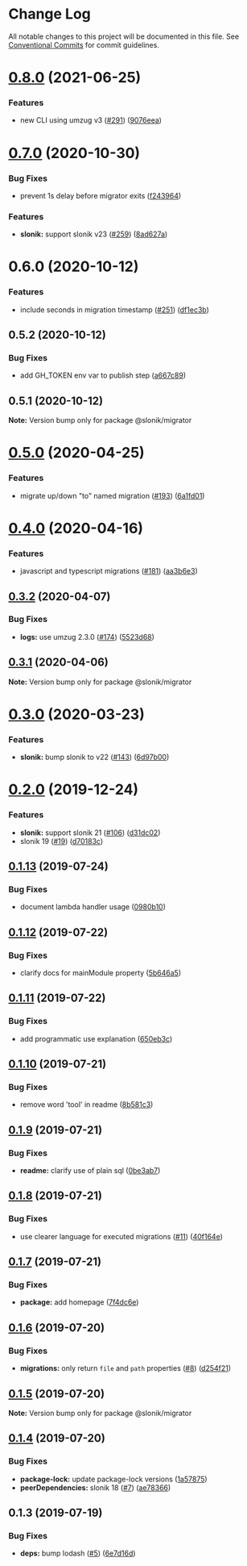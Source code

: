 # Change Log

All notable changes to this project will be documented in this file.
See [Conventional Commits](https://conventionalcommits.org) for commit guidelines.

# [0.8.0](https://github.com/mmkal/slonik-tools/compare/@slonik/migrator@0.7.0...@slonik/migrator@0.8.0) (2021-06-25)


### Features

* new CLI using umzug v3 ([#291](https://github.com/mmkal/slonik-tools/issues/291)) ([9076eea](https://github.com/mmkal/slonik-tools/commit/9076eea686665b51d5e06362b99e1d1fb48a778f))





# [0.7.0](https://github.com/mmkal/slonik-tools/compare/@slonik/migrator@0.6.0...@slonik/migrator@0.7.0) (2020-10-30)


### Bug Fixes

* prevent 1s delay before migrator exits ([f243964](https://github.com/mmkal/slonik-tools/commit/f243964e43b8b8ae1f11c92aec710e273fc605e5))


### Features

* **slonik:** support slonik v23 ([#259](https://github.com/mmkal/slonik-tools/issues/259)) ([8ad627a](https://github.com/mmkal/slonik-tools/commit/8ad627a77ef1cb6dd533d628fa246e5557efd5a7))





# 0.6.0 (2020-10-12)


### Features

* include seconds in migration timestamp ([#251](https://github.com/mmkal/slonik-tools/issues/251)) ([df1ec3b](https://github.com/mmkal/slonik-tools/commit/df1ec3bea58482ce762acf1c35bb58c2fc7d8748))





## 0.5.2 (2020-10-12)


### Bug Fixes

* add GH_TOKEN env var to publish step ([a667c89](https://github.com/mmkal/slonik-tools/commit/a667c895893598b33a7909b0d3bf0a797094c3cc))





## 0.5.1 (2020-10-12)

**Note:** Version bump only for package @slonik/migrator





# [0.5.0](https://github.com/mmkal/slonik-tools/compare/@slonik/migrator@0.4.0...@slonik/migrator@0.5.0) (2020-04-25)


### Features

* migrate up/down "to" named migration ([#193](https://github.com/mmkal/slonik-tools/issues/193)) ([6a1fd01](https://github.com/mmkal/slonik-tools/commit/6a1fd0108a360fe8a4f3a8dc6ae5b80b9676e432))





# [0.4.0](https://github.com/mmkal/slonik-tools/compare/@slonik/migrator@0.3.2...@slonik/migrator@0.4.0) (2020-04-16)


### Features

* javascript and typescript migrations ([#181](https://github.com/mmkal/slonik-tools/issues/181)) ([aa3b6e3](https://github.com/mmkal/slonik-tools/commit/aa3b6e31c756ecba31e334dfaa6a2f77b24fb62d))






## [0.3.2](https://github.com/mmkal/slonik-tools/compare/@slonik/migrator@0.3.1...@slonik/migrator@0.3.2) (2020-04-07)


### Bug Fixes

* **logs:** use umzug 2.3.0 ([#174](https://github.com/mmkal/slonik-tools/issues/174)) ([5523d68](https://github.com/mmkal/slonik-tools/commit/5523d68e7fbf65dff31cc2292f6b75429b282867))






## [0.3.1](https://github.com/mmkal/slonik-tools/compare/@slonik/migrator@0.3.0...@slonik/migrator@0.3.1) (2020-04-06)

**Note:** Version bump only for package @slonik/migrator






# [0.3.0](https://github.com/mmkal/slonik-tools/compare/@slonik/migrator@0.2.0...@slonik/migrator@0.3.0) (2020-03-23)


### Features

* **slonik:** bump slonik to v22 ([#143](https://github.com/mmkal/slonik-tools/issues/143)) ([6d97b00](https://github.com/mmkal/slonik-tools/commit/6d97b00fd15b98d66d400d50b12979bab0e63d87))






# [0.2.0](https://github.com/mmkal/slonik-tools/compare/@slonik/migrator@0.1.13...@slonik/migrator@0.2.0) (2019-12-24)


### Features

* **slonik:** support slonik 21 ([#106](https://github.com/mmkal/slonik-tools/issues/106)) ([d31dc02](https://github.com/mmkal/slonik-tools/commit/d31dc02))
* slonik 19 ([#19](https://github.com/mmkal/slonik-tools/issues/19)) ([d70183c](https://github.com/mmkal/slonik-tools/commit/d70183c))





## [0.1.13](https://github.com/mmkal/slonik-tools/compare/@slonik/migrator@0.1.12...@slonik/migrator@0.1.13) (2019-07-24)


### Bug Fixes

* document lambda handler usage ([0980b10](https://github.com/mmkal/slonik-tools/commit/0980b10))





## [0.1.12](https://github.com/mmkal/slonik-tools/compare/@slonik/migrator@0.1.11...@slonik/migrator@0.1.12) (2019-07-22)


### Bug Fixes

* clarify docs for mainModule property ([5b646a5](https://github.com/mmkal/slonik-tools/commit/5b646a5))





## [0.1.11](https://github.com/mmkal/slonik-tools/compare/@slonik/migrator@0.1.10...@slonik/migrator@0.1.11) (2019-07-22)


### Bug Fixes

* add programmatic use explanation ([650eb3c](https://github.com/mmkal/slonik-tools/commit/650eb3c))





## [0.1.10](https://github.com/mmkal/slonik-tools/compare/@slonik/migrator@0.1.9...@slonik/migrator@0.1.10) (2019-07-21)


### Bug Fixes

* remove word 'tool' in readme ([8b581c3](https://github.com/mmkal/slonik-tools/commit/8b581c3))





## [0.1.9](https://github.com/mmkal/slonik-tools/compare/@slonik/migrator@0.1.8...@slonik/migrator@0.1.9) (2019-07-21)


### Bug Fixes

* **readme:** clarify use of plain sql ([0be3ab7](https://github.com/mmkal/slonik-tools/commit/0be3ab7))





## [0.1.8](https://github.com/mmkal/slonik-tools/compare/@slonik/migrator@0.1.7...@slonik/migrator@0.1.8) (2019-07-21)


### Bug Fixes

* use clearer language for executed migrations ([#11](https://github.com/mmkal/slonik-tools/issues/11)) ([40f164e](https://github.com/mmkal/slonik-tools/commit/40f164e))





## [0.1.7](https://github.com/mmkal/slonik-tools/compare/@slonik/migrator@0.1.6...@slonik/migrator@0.1.7) (2019-07-21)


### Bug Fixes

* **package:** add homepage ([7f4dc6e](https://github.com/mmkal/slonik-tools/commit/7f4dc6e))





## [0.1.6](https://github.com/mmkal/slonik-tools/compare/@slonik/migrator@0.1.5...@slonik/migrator@0.1.6) (2019-07-20)


### Bug Fixes

* **migrations:** only return `file` and `path` properties ([#8](https://github.com/mmkal/slonik-tools/issues/8)) ([d254f21](https://github.com/mmkal/slonik-tools/commit/d254f21))





## [0.1.5](https://github.com/mmkal/slonik-tools/compare/@slonik/migrator@0.1.4...@slonik/migrator@0.1.5) (2019-07-20)

**Note:** Version bump only for package @slonik/migrator





## [0.1.4](https://github.com/mmkal/slonik-tools/compare/@slonik/migrator@0.1.3...@slonik/migrator@0.1.4) (2019-07-20)


### Bug Fixes

* **package-lock:** update package-lock versions ([1a57875](https://github.com/mmkal/slonik-tools/commit/1a57875))
* **peerDependencies:** slonik 18 ([#7](https://github.com/mmkal/slonik-tools/issues/7)) ([ae78366](https://github.com/mmkal/slonik-tools/commit/ae78366))





## 0.1.3 (2019-07-19)


### Bug Fixes

* **deps:** bump lodash ([#5](https://github.com/mmkal/slonik-tools/issues/5)) ([6e7d16d](https://github.com/mmkal/slonik-tools/commit/6e7d16d))
